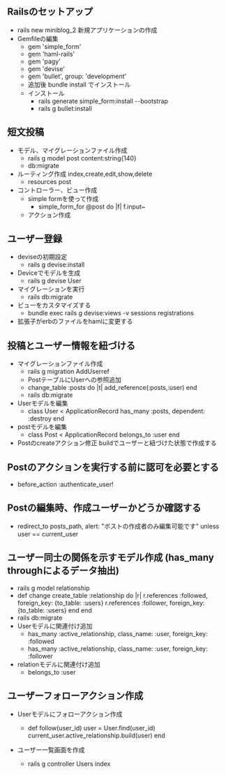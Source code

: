 ## Railsのセットアップ
- rails new miniblog_2 新規アプリケーションの作成
- Gemfileの編集
  - gem 'simple_form' 
  - gem 'haml-rails'
  - gem 'pagy'
  - gem 'devise'
  - gem 'bullet', group: 'development'
  - 追加後 bundle install でインストール
  - インストール 
    - rails generate simple_form:install --bootstrap
    - rails g bullet:install

## 短文投稿
- モデル、マイグレーションファイル作成
  - rails g model post content:string{140}
  - db:migrate
- ルーティング作成 index,create,edit,show,delete
  - resources post
- コントローラー、ビュー作成
  - simple formを使って作成
    -  simple_form_for @post do |f|
        f.input~
  - アクション作成
 
## ユーザー登録
- deviseの初期設定
  - rails g devise:install
- Deviceでモデルを生成
  - rails g devise User
- マイグレーションを実行
  - rails db:migrate
- ビューをカスタマイズする
  - bundle exec rails g devise:views -v sessions registrations
- 拡張子がerbのファイルをhamlに変更する

## 投稿とユーザー情報を紐づける
- マイグレーションファイル作成
  - rails g migration AddUserref
  - PostテーブルにUserへの参照追加 
  - change_table :posts do |t|
      add_reference(:posts,:user)
    end
  - rails db:migrate
- Userモデルを編集
  - class User < ApplicationRecord
      has_many :posts, dependent: :destroy
    end
- postモデルを編集
  - class Post < ApplicationRecord
      belongs_to :user
    end
- Postのcreateアクション修正 buildでユーザーと紐づけた状態で作成する

## Postのアクションを実行する前に認可を必要とする
- before_action :authenticate_user!

## Postの編集時、作成ユーザーかどうか確認する
  - redirect_to posts_path, alert: "ポストの作成者のみ編集可能です" unless user == current_user

## ユーザー同士の関係を示すモデル作成 (has_many throughによるデータ抽出)
- rails g model relationship
- def change
    create_table :relationship do |r|
      r.references :followed, foreign_key: {to_table: :users}
      r.references :follower, foreign_key: {to_table: :users}
    end
  end
- rails db:migrate
- Userモデルに関連付け追加
  - has_many :active_relationship, class_name: :user, foreign_key: :followed
  - has_many :active_relationship, class_name: :user, foreign_key: :follower
- relationモデルに関連付け追加
  - belongs_to :user

## ユーザーフォローアクション作成
- Userモデルにフォローアクション作成 
  - def follow(user_id)
      user = User.find(user_id)
      current_user.active_relationship.build(user)
    end

- ユーザー一覧画面を作成
  - rails g controller Users index
